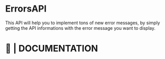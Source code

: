 # ErrorsAPI
This API will help you to implement tons of new error messages, by simply getting the API informations with the error message you want to display.

# 📃 | DOCUMENTATION

